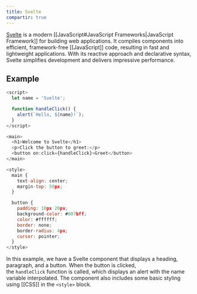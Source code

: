```yaml
---
title: Svelte
compartir: true
---
```

[Svelte](https://svelte.dev/) is a modern [[JavaScript#JavaScript Frameworks|JavaScript Framework]] for building web applications. It compiles components into efficient, framework-free [[JavaScript]] code, resulting in fast and lightweight applications. With its reactive approach and declarative syntax, Svelte simplifies development and delivers impressive performance.

## Example

```javascript
<script>
  let name = 'Svelte';

  function handleClick() {
    alert(`Hello, ${name}!`);
  }
</script>

<main>
  <h1>Welcome to Svelte</h1>
  <p>Click the button to greet:</p>
  <button on:click={handleClick}>Greet</button>
</main>

<style>
  main {
    text-align: center;
    margin-top: 50px;
  }

  button {
    padding: 10px 20px;
    background-color: #007bff;
    color: #ffffff;
    border: none;
    border-radius: 4px;
    cursor: pointer;
  }
</style>
```

In this example, we have a Svelte component that displays a heading, paragraph, and a button. When the button is clicked, the `handleClick` function is called, which displays an alert with the name variable interpolated. The component also includes some basic styling using [[CSS]] in the `<style>` block.
